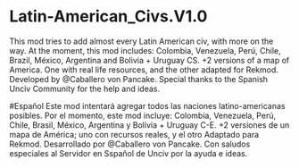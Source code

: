 # Latin-American_Civs.V1.0
This mod tries to add almost every Latin American civ, with more on the way.
At the moment, this mod includes:
Colombia, Venezuela, Perú, Chile, Brazil, México, Argentina and Bolivia + Uruguay CS.
+2 versions of a map of America. One with real life resources, and the other adapted for Rekmod.
Developed by @Caballero von Pancake.
Special thanks to the Spanish Unciv Community for the help and ideas.

#Español
Este mod intentará agregar todos las naciones latino-americanas posibles.
Por el momento, este mod incluye:
Colombia, Venezuela, Perú, Chile, Brasil, México, Argentina y Bolivia + Uruguay C-E.
+2 versiones de un mapa de América; uno con recursos reales, y el otro Adaptado para Rekmod.
Desarrollado por @Caballero von Pancake.
Con saludos especiales al Servidor en Sspañol de Unciv por la ayuda e ideas.
